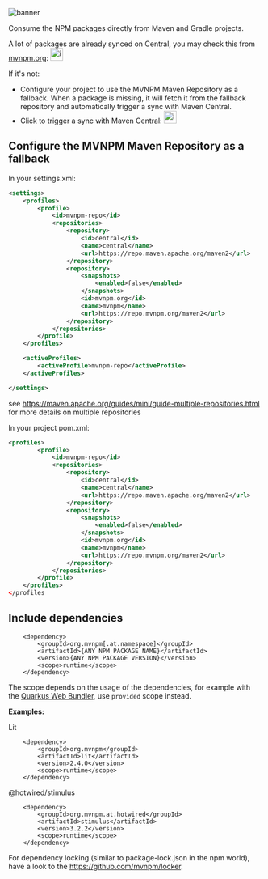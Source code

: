 ![banner](https://github.com/mvnpm/mvnpm/assets/6836179/787a3974-0b9a-4809-a74d-3710c6d08229)

Consume the NPM packages directly from Maven and Gradle projects.

A lot of packages are already synced on Central, you may check this from [mvnpm.org](mvnpm.org): <img height="25" alt="image" src="https://github.com/mvnpm/mvnpm/assets/2223984/60aa898d-73e2-4a5e-83ec-fb7e0a7d22c3">


If it's not:
- Configure your project to use the MVNPM Maven Repository as a fallback. When a package is missing, it will fetch it from the fallback repository and automatically trigger a sync with Maven Central.
- Click to trigger a sync with Maven Central: <img height="25" alt="image" src="https://github.com/mvnpm/mvnpm/assets/2223984/923f09ff-9631-4c11-aa61-8f6a9ded73d8">




## Configure the MVNPM Maven Repository as a fallback


In your settings.xml:

```xml
<settings>
    <profiles>
        <profile>
            <id>mvnpm-repo</id>
            <repositories>
                <repository>
                    <id>central</id>
                    <name>central</name>
                    <url>https://repo.maven.apache.org/maven2</url>
                </repository>
                <repository>
                    <snapshots>
                        <enabled>false</enabled>
                    </snapshots>
                    <id>mvnpm.org</id> 
                    <name>mvnpm</name>
                    <url>https://repo.mvnpm.org/maven2</url>
                </repository>
            </repositories>
        </profile>
    </profiles>

    <activeProfiles>
        <activeProfile>mvnpm-repo</activeProfile>
    </activeProfiles>

</settings>
```

see https://maven.apache.org/guides/mini/guide-multiple-repositories.html for more details on multiple repositories

In your project pom.xml:
```xml
<profiles>
        <profile>
            <id>mvnpm-repo</id>
            <repositories>
                <repository>
                    <id>central</id>
                    <name>central</name>
                    <url>https://repo.maven.apache.org/maven2</url>
                </repository>
                <repository>
                    <snapshots>
                        <enabled>false</enabled>
                    </snapshots>
                    <id>mvnpm.org</id> 
                    <name>mvnpm</name>
                    <url>https://repo.mvnpm.org/maven2</url>
                </repository>
            </repositories>
        </profile>
    </profiles>
</profiles
```

## Include dependencies

```
    <dependency>
        <groupId>org.mvnpm[.at.namespace]</groupId>
        <artifactId>{ANY NPM PACKAGE NAME}</artifactId>
        <version>{ANY NPM PACKAGE VERSION}</version>
        <scope>runtime</scope>
    </dependency>
```

The scope depends on the usage of the dependencies, for example with the [Quarkus Web Bundler](https://docs.quarkiverse.io/quarkus-web-bundler/dev/advanced-guides.html#mvnpm), use `provided` scope instead.

**Examples:**

Lit
```
    <dependency>
        <groupId>org.mvnpm</groupId>
        <artifactId>lit</artifactId>
        <version>2.4.0</version>
        <scope>runtime</scope>
    </dependency>
```

@hotwired/stimulus
```
    <dependency>
        <groupId>org.mvnpm.at.hotwired</groupId>
        <artifactId>stimulus</artifactId>
        <version>3.2.2</version>
        <scope>runtime</scope>
    </dependency>
```

For dependency locking (similar to package-lock.json in the npm world), have a look to the https://github.com/mvnpm/locker.


